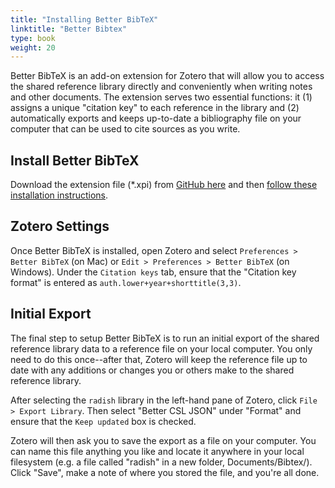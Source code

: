 ```yaml
---
title: "Installing Better BibTeX"
linktitle: "Better Bibtex"
type: book
weight: 20
---
```


Better BibTeX is an add-on extension for Zotero that will allow you to access the shared reference library directly and conveniently when writing notes and other documents. The extension serves two essential functions: it (1) assigns a unique "citation key" to each reference in the library and (2) automatically exports and keeps up-to-date a bibliography file on your computer that can be used to cite sources as you write. 

## Install Better BibTeX

Download the extension file (*.xpi) from [GitHub here](https://github.com/retorquere/zotero-better-bibtex/releases/tag/v6.4.2) and then [follow these installation instructions](https://retorque.re/zotero-better-bibtex/installation/). 

## Zotero Settings

Once Better BibTeX is installed, open Zotero and select ```Preferences > Better BibTeX``` (on Mac) or ```Edit > Preferences > Better BibTeX``` (on Windows). Under the ```Citation keys``` tab, ensure that the "Citation key format" is entered as ```auth.lower+year+shorttitle(3,3)```.

## Initial Export 

The final step to setup Better BibTeX is to run an initial export of the shared reference library data to a reference file on your local computer. You only need to do this once--after that, Zotero will keep the reference file up to date with any additions or changes you or others make to the shared reference library. 

After selecting the ```radish``` library in the left-hand pane of Zotero, click ```File > Export Library```. Then select "Better CSL JSON" under "Format" and ensure that the ```Keep updated``` box is checked. 

Zotero will then ask you to save the export as a file on your computer. You can name this file anything you like and locate it anywhere in your local filesystem (e.g. a file called "radish" in a new folder, Documents/Bibtex/). Click "Save", make a note of where you stored the file, and you're all done. 